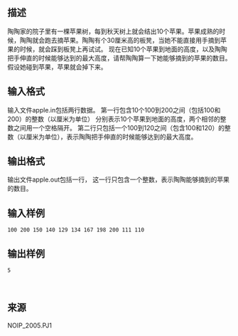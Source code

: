 ## 描述

陶陶家的院子里有一棵苹果树，每到秋天树上就会结出10个苹果。苹果成熟的时候，陶陶就会跑去摘苹果。陶陶有个30厘米高的板凳，当她不能直接用手摘到苹果的时候，就会踩到板凳上再试试。 现在已知10个苹果到地面的高度，以及陶陶把手伸直的时候能够达到的最大高度，请帮陶陶算一下她能够摘到的苹果的数目。假设她碰到苹果，苹果就会掉下来。

## 输入格式

输入文件apple.in包括两行数据。 第一行包含10个100到200之间（包括100和200）的整数（以厘米为单位） 分别表示10个苹果到地面的高度，两个相邻的整数之间用一个空格隔开。 第二行只包括一个100到120之间（包含100和120）的整数（以厘米为单位），表示陶陶把手伸直的时候能够达到的最大高度。

## 输出格式

输出文件apple.out包括一行， 这一行只包含一个整数，表示陶陶能够摘到的苹果的数目。

## 输入样例

```plaintext
100 200 150 140 129 134 167 198 200 111 110
```

## 输出样例

```plaintext
5
```



 

## 来源

NOIP_2005.PJ1

